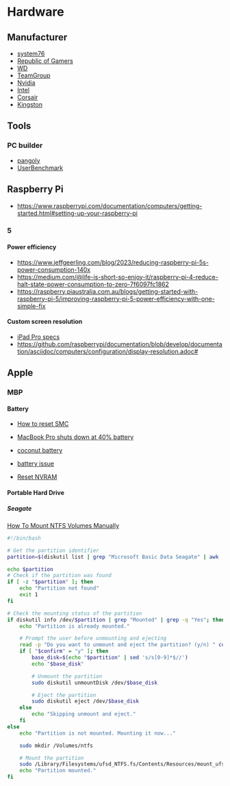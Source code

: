 # Hardware

## Manufacturer

- [system76](https://system76.com/)
- [Republic of Gamers](https://rog.asus.com/)
- [WD](https://www.westerndigital.com/)
- [TeamGroup](https://www.teamgroupinc.com/en/)
- [Nvidia](https://www.nvidia.com/en-us/)
- [Intel](https://www.intel.com/)
- [Corsair](https://www.corsair.com)
- [Kingston](https://www.kingston.com)

## Tools

### PC builder

- [pangoly](https://pangoly.com/en/pc-builder)
- [UserBenchmark](https://ram.userbenchmark.com/)

## Raspberry Pi

- https://www.raspberrypi.com/documentation/computers/getting-started.html#setting-up-your-raspberry-pi

### 5

#### Power efficiency

- https://www.jeffgeerling.com/blog/2023/reducing-raspberry-pi-5s-power-consumption-140x
- https://medium.com/@life-is-short-so-enjoy-it/raspberry-pi-4-reduce-halt-state-power-consumption-to-zero-7f6097fc1862
- https://raspberry.piaustralia.com.au/blogs/getting-started-with-raspberry-pi-5/improving-raspberry-pi-5-power-efficiency-with-one-simple-fix

#### Custom screen resolution

- [iPad Pro specs](https://www.apple.com/au/ipad-pro/specs/)
- https://github.com/raspberrypi/documentation/blob/develop/documentation/asciidoc/computers/configuration/display-resolution.adoc#

## Apple

### MBP

#### Battery

- [How to reset SMC](https://support.apple.com/en-gb/102605)
- [MacBook Pro shuts down at 40% battery](https://discussions.apple.com/thread/250650983?sortBy=rank)
- [coconut battery](https://www.coconut-flavour.com/coconutbattery/)
- [battery issue](https://zh.ifixit.com/Answers/View/342625/MacBook+shuts+down+randomly+with+still+battery+charge+left?srsltid=AfmBOoq9rhB8ldXyjkkDe6SEkENLp3yvxZu0jeB43MfCzIfJMhqpEA7E)

- [Reset NVRAM](https://support.apple.com/en-us/102539)

#### Portable Hard Drive

##### Seagate

[How To Mount NTFS Volumes Manually](https://kb.paragon-software.com/article/56)

```sh
#!/bin/bash

# Get the partition identifier
partition=$(diskutil list | grep "Microsoft Basic Data Seagate" | awk '{print $NF}')

echo $partition
# Check if the partition was found
if [ -z "$partition" ]; then
    echo "Partition not found"
    exit 1
fi

# Check the mounting status of the partition
if diskutil info /dev/$partition | grep "Mounted" | grep -q "Yes"; then
    echo "Partition is already mounted."

    # Prompt the user before unmounting and ejecting
    read -p "Do you want to unmount and eject the partition? (y/n) " confirm
    if [ "$confirm" = "y" ]; then
        base_disk=$(echo "$partition" | sed 's/s[0-9]*$//')
        echo "$base_disk"

        # Unmount the partition
        sudo diskutil unmountDisk /dev/$base_disk

        # Eject the partition
        sudo diskutil eject /dev/$base_disk
    else
        echo "Skipping unmount and eject."
    fi
else
    echo "Partition is not mounted. Mounting it now..."

    sudo mkdir /Volumes/ntfs

    # Mount the partition
    sudo /Library/Filesystems/ufsd_NTFS.fs/Contents/Resources/mount_ufsd_NTFS /dev/$partition /Volumes/ntfs
    echo "Partition mounted."
fi
```
